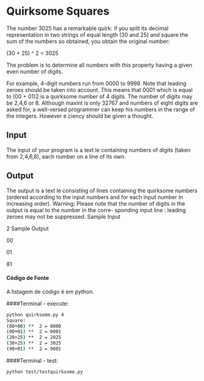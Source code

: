 Quirksome Squares
=================

The number 3025 has a remarkable quirk: if you split its decimal representation in two strings of equal
length (30 and 25) and square the sum of the numbers so obtained, you obtain the original number:

(30 + 25) ^ 2 = 3025

The problem is to determine all numbers with this property having a given even number of digits.

For example, 4-digit numbers run from 0000 to 9999. Note that leading zeroes should be taken into account. This means that 0001 which is equal to (00 + 01)2 is a quirksome number of 4 digits. The number of digits may be 2,4,6 or 8. Although maxint is only 32767 and numbers of eight digits are asked for, a well-versed programmer can keep his numbers in the range of the integers. However e ciency should be given a thought.

Input
------
The input of your program is a text le containing numbers of digits (taken from 2,4,6,8), each number on a line of its own.

Output
------
The output is a text le consisting of lines containing the quirksome numbers (ordered according to the input numbers and for each input number in increasing order).
Warning: Please note that the number of digits in the output is equal to the number in the corre- sponding input line : leading zeroes may not be suppressed.
Sample Input

2
Sample Output

00

01

81


#### Código de Fonte

   A listagem de código é em python. 
   
####Terminal - execute:

```sh
python quirksome.py 4
Square:
(00+00) **  2 = 0000
(00+01) **  2 = 0001
(20+25) **  2 = 2025
(30+25) **  2 = 3025
(98+01) **  2 = 9801
```


####Terminal - test:

```sh
python test/testquirksome.py
```
